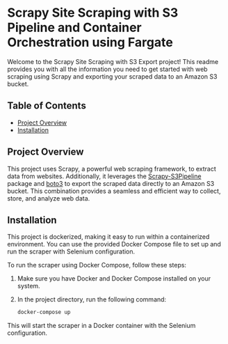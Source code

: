 # Scrapy Site Scraping with S3 Pipeline and Container Orchestration using Fargate

Welcome to the Scrapy Site Scraping with S3 Export project! This readme provides you with all the information you need to get started with web scraping using Scrapy and exporting your scraped data to an Amazon S3 bucket.

## Table of Contents

- [Project Overview](#project-overview)
- [Installation](#installation)

## Project Overview

This project uses Scrapy, a powerful web scraping framework, to extract data from websites. Additionally, it leverages the [Scrapy-S3Pipeline](https://github.com/orangain/scrapy-s3pipeline) package and [boto3](https://boto3.amazonaws.com/v1/documentation/api/latest/index.html) to export the scraped data directly to an Amazon S3 bucket. This combination provides a seamless and efficient way to collect, store, and analyze web data.

## Installation

This project is dockerized, making it easy to run within a containerized environment. You can use the provided Docker Compose file to set up and run the scraper with Selenium configuration.

To run the scraper using Docker Compose, follow these steps:

1. Make sure you have Docker and Docker Compose installed on your system.

2. In the project directory, run the following command:

   ```bash
   docker-compose up
   ```

This will start the scraper in a Docker container with the Selenium configuration.
